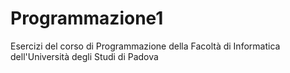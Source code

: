 # Programmazione1
Esercizi del corso di Programmazione della Facoltà di Informatica dell'Università degli Studi di Padova
